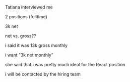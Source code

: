 Tatiana interviewed me

2 positions (fulltime)

3k net

net vs. gross??

i said it was 13k gross monthly

i want "3k net monthly"

she said that i was pretty much ideal for the React position

i will be contacted by the hiring team